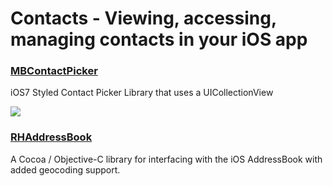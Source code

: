 # Contacts - Viewing, accessing, managing contacts in your iOS app

### [MBContactPicker](http://github.com/Citrrus/MBContactPicker)
iOS7 Styled Contact Picker Library that uses a UICollectionView

![](https://github.com/Citrrus/MBContactPicker/blob/master/assets/contact_picker.gif?raw=true)

### [RHAddressBook](https://github.com/heardrwt/RHAddressBook)
A Cocoa / Objective-C library for interfacing with the iOS AddressBook with added geocoding support.
